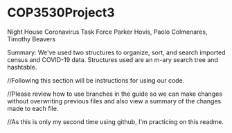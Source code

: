 # COP3530Project3
Night House Coronavirus Task Force
Parker Hovis, Paolo Colmenares, Timothy Beavers

Summary: We've used two structures to organize, sort, and search imported census and COVID-19 data. Structures used are an m-ary search tree and hashtable.

//Following this section will be instructions for using our code.

//Please review how to use branches in the guide so we can make changes without overwriting previous files and also view a summary of the changes made to each file.

//As this is only my second time using github, I'm practicing on this readme.

